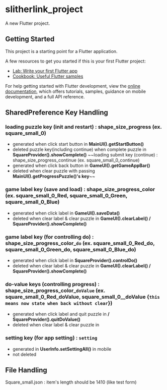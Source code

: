 # slitherlink_project

A new Flutter project.

## Getting Started

This project is a starting point for a Flutter application.

A few resources to get you started if this is your first Flutter project:

- [Lab: Write your first Flutter app](https://docs.flutter.dev/get-started/codelab)
- [Cookbook: Useful Flutter samples](https://docs.flutter.dev/cookbook)

For help getting started with Flutter development, view the
[online documentation](https://docs.flutter.dev/), which offers tutorials,
samples, guidance on mobile development, and a full API reference.

## SharedPreference Key Handling

### loading puzzle key (init and restart) : shape_size_progress (ex. square_small_0)
- generated when click start button in **MainUI().getStartButton()**
- deleted puzzle key(including continue) when complete puzzle in **SquareProvider().showComplete()**
~~loading submit key (continue) : shape_size_progress_continue (ex. square_small_0_continue)
- generated when click back button in **GameUI().getGameAppBar()**
- deleted when clear puzzle with passing **MainUI().getProgressPuzzle()'s key**~~

### game label key (save and load) : shape_size_progress_color (ex. square_small_0_Red, square_small_0_Green, square_small_0_Blue)
- generated when click label in **GameUI().saveData()**
- deleted when clear label & clear puzzle in **GameUI().clearLabel() / SquareProvider().showComplete()**

### game label key (for controlling do) : shape_size_progress_color_`do` (ex. square_small_0_Red_do, square_small_0_Green_do, square_small_0_Blue_do)
- generated when click label in **SquareProvider().controlDo()**
- deleted when clear label & clear puzzle in **GameUI().clearLabel() / SquareProvider().showComplete()**

### do-value keys (controlling progress) : shape_size_progress_color_`doValue` (ex. square_small_0_Red_doValue, square_small_0__doValue {`this means now state when back without clear`})
- generated when click label and quit puzzle in **/ SquareProvider().quitDoValue()**
- deleted when clear label & clear puzzle in

### setting key (for app setting) : `setting`
- generated in **UserInfo.setSettingAll()** in mobile
- not deleted

## File Handling

Square_small.json : item's length should be 1410 (like test form) 